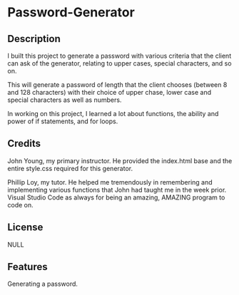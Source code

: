 # Password-Generator

## Description

I built this project to generate a password with various criteria that the client can ask of the generator, relating to upper cases, special characters, and so on.

This will generate a password of length that the client chooses (between 8 and 128 characters) with their choice of upper chase, lower case and special characters as    well as numbers. 

In working on this project, I learned a lot about functions, the ability and power of if statements, and for loops. 

## Credits

John Young, my primary instructor. He provided the index.html base and the entire style.css required for this generator.

Phillip Loy, my tutor. He helped me tremendously in remembering and implementing various functions that John had taught me in the week prior.
Visual Studio Code as always for being an amazing, AMAZING program to code on.

## License

NULL

## Features

Generating a password.
